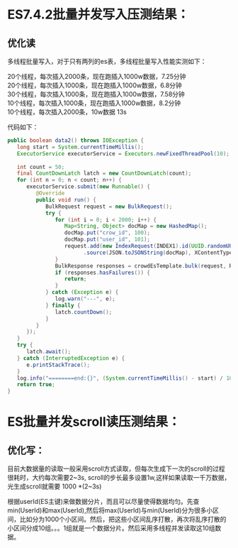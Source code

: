# ES7.4.2批量并发写入压测结果：
## 优化读
多线程批量写入，对于只有两列的es表，多线程批量写入性能实测如下：

20个线程，每次插入2000条，现在跑插入1000w数据，7.25分钟  
20个线程，每次插入1000条，现在跑插入1000w数据，6.8分钟  
30个线程，每次插入1000条，现在跑插入1000w数据，7.58分钟  
10个线程，每次插入1000条，现在跑插入1000w数据，8.2分钟  
10个线程，每次插入2000条，10w数据  13s

代码如下：
```java
public boolean data2() throws IOException {
   long start = System.currentTimeMillis();
   ExecutorService executorService = Executors.newFixedThreadPool(10);
 
   int count = 50;
   final CountDownLatch latch = new CountDownLatch(count);
   for (int n = 0; n < count; n++) {
      executorService.submit(new Runnable() {
         @Override
         public void run() {
            BulkRequest request = new BulkRequest();
            try {
               for (int i = 0; i < 2000; i++) {
                  Map<String, Object> docMap = new HashedMap();
                  docMap.put("crow_id", 100);
                  docMap.put("user_id", 101);
                  request.add(new IndexRequest(INDEX1).id(UUID.randomUUID().toString())
                        .source(JSON.toJSONString(docMap), XContentType.JSON));
               }
               BulkResponse responses = crowdEsTemplate.bulk(request, RequestOptions.DEFAULT);
               if (responses.hasFailures()) {
                  return;
               }
            } catch (Exception e) {
               log.warn("---", e);
            } finally {
               latch.countDown();
            }
         }
      });
   }
   try {
      latch.await();
   } catch (InterruptedException e) {
      e.printStackTrace();
   }
   log.info("========end:{}", (System.currentTimeMillis() - start) / 1000);
   return true;
}
```

# ES批量并发scroll读压测结果：
## 优化写：
目前大数据量的读取一般采用scroll方式读取，但每次生成下一次的scroll的过程很耗时，大约每次需要2~3s, scroll的步长最多设置1w,这样如果读取一千万数据，光生成scroll就需要 1000 *(2~3s)

根据userId(ES主键)来做数据分片，而且可以尽量使得数据均匀。先查min(UserId)和max(UserId),然后将max(UserId)与min(UserId)分为很多小区间，比如分为1000个小区间。然后，把这些小区间乱序打散，再次将乱序打散的小区间分成10组。。。1组就是一个数据分片。然后采用多线程并发读取这10组数据。




